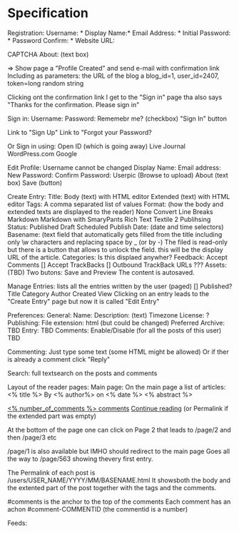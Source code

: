 

Specification
=============


Registration:
   Username: *
   Display Name:*
   Email Address: *
   Initial Password: *
   Password Confirm: *
   Website URL:

   CAPTCHA
   About: (text box)

=> Show page a "Profile Created" and send e-mail with confirmation link
   Including as parameters: the URL of the blog a blog_id=1, user_id=2407, token=long random string

  Clicking ont the confirmation link I get to the "Sign in" page
  tha also says "Thanks for the confirmation. Please sign in"


Sign in:
  Username:
  Password:
  Rememebr me? (checkbox)
 "Sign In" button

  Link to "Sign Up"
  Link to "Forgot your Password?


 Or Sign in using:
   Open ID (which is going away)
   Live Journal
   WordPress.com
   Google

Edit Profile:
  Username cannot be changed
  Display Name:
  Email address:
  New Password:
  Confirm Password:
  Userpic (Browse to upload)
  About (text box)
  Save (button)


Create Entry:
  Title:
  Body (text) with HTML editor
  Extended (text) with HTML editor
  Tags: A comma separated list of values
  Format: (how the body and extended texts are displayed to the reader)
    None
    Convert Line Breaks
    Markdown
    Markdown with SmaryPants
    Rich Text
    Textile 2
  Publihsing
    Status:
      Published
      Draft
      Scheduled
    Publish Date: (date and time selectors)
    Basename:
      (text field that automatically gets filled from the title
       including only \w characters and replacing space by _ (or by -)
      The filed is read-only but there is a button that allows to unlock
      the field. this will be the display URL of the article.
    Categories:
      Is this displaed anywher?
    Feedback:
      Accept Comments []
      Accept TrackBacks []
      Outbound TrackBack URLs ???
    Assets: (TBD)
Two butons: Save and Preview
  The content is autosaved.


Manage Entries:
  lists all the entries written by the user (paged)
 [] Published? Title  Category Author Created View
 Clicking on an entry leads to the "Create Entry" page
 but now it is called "Edit Entry"


Preferences:
  General:
     Name:
     Description: (text)
     Timezone
     License: ?
  Publishing:
     File extension: html  (but could be changed)
     Preferred Archive:
     TBD
  Entry: TBD
  Comments:
    Enable/Disable (for all the posts of this user)
    TBD



Commenting:
  Just type some text (some HTML might be allowed)
  Or if ther is already a comment click "Reply"


Search: full textsearch on the posts and comments





Layout of the reader pages:
Main page:  On the main page a list of articles:
  <% title %>
  By <% author%> on <% date %>
  <% abstract %>

  <a href=""><% number_of_comments %> comments</a> 
  <a href="">Continue reading</a>
    (or Permalink if the extended part was empty)

  At the bottom of the page one can click on
  Page 2  that leads to /page/2
  and then /page/3 etc

  /page/1 is also available but IMHO should redirect to the
    main page
  Goes all the way to /page/563 showing thevery first entry.


The Permalink of each post is
   /users/USER_NAME/YYYY/MM/BASENAME.html
   It showsboth the body and the extented part of the post
   together with the tags and the comments.

   #comments is the anchor to the top of the comments
   Each comment has an achon #comment-COMMENTID
   (the commentid is a number)


Feeds:

